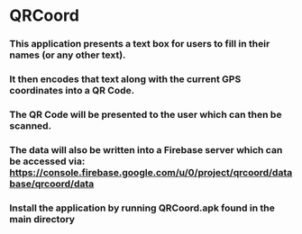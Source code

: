 QRCoord
 ======================
 ### This application presents a text box for users to fill in their names (or any other text).
 ### It then encodes that text along with the current GPS coordinates into a QR Code.
 ### The QR Code will be presented to the user which can then be scanned.
 ### The data will also be written into a Firebase server which can be accessed via: https://console.firebase.google.com/u/0/project/qrcoord/database/qrcoord/data
 ### Install the application by running QRCoord.apk found in the main directory
